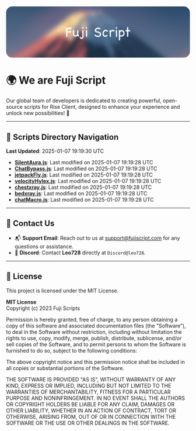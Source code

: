 ![Banner](.github/b.webp)

# 🌍 **We are Fuji Script**

Our global team of developers is dedicated to creating powerful, open-source scripts for Rise Client, designed to enhance your experience and unlock new possibilities! 🌟

---
<!-- SCRIPTS_NAVIGATION_START -->
## 📂 **Scripts Directory Navigation**

**Last Updated**: 2025-01-07 19:19:30 UTC

- **[SilentAura.js](scripts/SilentAura.js)**: Last modified on 2025-01-07 19:19:28 UTC
- **[ChatBypass.js](scripts/ChatBypass.js)**: Last modified on 2025-01-07 19:19:28 UTC
- **[jetpackFly.js](scripts/jetpackFly.js)**: Last modified on 2025-01-07 19:19:28 UTC
- **[velocityHylex.js](scripts/velocityHylex.js)**: Last modified on 2025-01-07 19:19:28 UTC
- **[chestxray.js](scripts/chestxray.js)**: Last modified on 2025-01-07 19:19:28 UTC
- **[bedxray.js](scripts/bedxray.js)**: Last modified on 2025-01-07 19:19:28 UTC
- **[chatMacro.js](scripts/chatMacro.js)**: Last modified on 2025-01-07 19:19:28 UTC

<!-- SCRIPTS_NAVIGATION_END -->

---

## 💬 **Contact Us**  
- 📬 **Support Email**: Reach out to us at [support@fujiscript.com](mailto:support@fujiscript.com) for any questions or assistance.  
- 💬 **Discord**: Contact **Leo728** directly at `Discord@leo728`.

---

## 📜 **License**

This project is licensed under the MIT License.  

**MIT License**  
Copyright (c) 2023 Fuji Scripts  

Permission is hereby granted, free of charge, to any person obtaining a copy of this software and associated documentation files (the "Software"), to deal in the Software without restriction, including without limitation the rights to use, copy, modify, merge, publish, distribute, sublicense, and/or sell copies of the Software, and to permit persons to whom the Software is furnished to do so, subject to the following conditions:  

The above copyright notice and this permission notice shall be included in all copies or substantial portions of the Software.  

THE SOFTWARE IS PROVIDED "AS IS", WITHOUT WARRANTY OF ANY KIND, EXPRESS OR IMPLIED, INCLUDING BUT NOT LIMITED TO THE WARRANTIES OF MERCHANTABILITY, FITNESS FOR A PARTICULAR PURPOSE AND NONINFRINGEMENT. IN NO EVENT SHALL THE AUTHORS OR COPYRIGHT HOLDERS BE LIABLE FOR ANY CLAIM, DAMAGES OR OTHER LIABILITY, WHETHER IN AN ACTION OF CONTRACT, TORT OR OTHERWISE, ARISING FROM, OUT OF OR IN CONNECTION WITH THE SOFTWARE OR THE USE OR OTHER DEALINGS IN THE SOFTWARE.  
